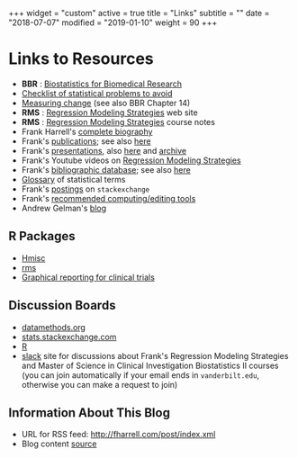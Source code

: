 +++
widget = "custom"
active = true
title = "Links"
subtitle = ""
date = "2018-07-07"
modified = "2019-01-10"
weight = 90
+++
# Links to Resources

-   **BBR** : [Biostatistics for Biomedical Research](http://hbiostat.org/doc/bbr.pdf)             
-   [Checklist of statistical problems to avoid](http://biostat.mc.vanderbilt.edu/ManuscriptChecklist)
-   [Measuring change](http://biostat.mc.vanderbilt.edu/MeasureChange) (see also BBR Chapter 14)
-   **RMS** : [Regression Modeling Strategies](http://biostat.mc.vanderbilt.edu/rms) web site
-   **RMS** : [Regression Modeling Strategies](http://hbiostat.org/doc/rms.pdf) course notes          
-   Frank Harrell's [complete biography](http://biostat.mc.vanderbilt.edu/FrankHarrell)
-   Frank's [publications](https://www.zotero.org/groups/feh/items/q/Harrell); see also [here](http://citeulike.org/user/harrelfe/author/Harrell)
-   Frank's [presentations](http://fharrell.com/#talks), also [here](http://hbiostat.org/talks) and [archive](http://biostat.mc.vanderbilt.edu/FHHandouts)
-   Frank's Youtube videos on [Regression Modeling
    Strategies](https://www.youtube.com/channel/UC2qvW5vuAZm91-KIV4Y83MQ)
-   Frank's [bibliographic database](https://www.zotero.org/groups/feh/items); see also [here](http://www.citeulike.org/user/harrelfe)
-   [Glossary](http://hbiostat.org/doc/glossary.pdf) of statistical terms
-   Frank's [postings](http://stats.stackexchange.com/users/4253) on
    `stackexchange`
-   Frank's [recommended computing/editing tools](http://biostat.mc.vanderbilt.edu/FHTools)
-   Andrew Gelman's [blog](http://andrewgelman.com/)

## R Packages
-   [Hmisc](http://biostat.mc.vanderbilt.edu/Hmisc)
-   [rms](http://biostat.mc.vanderbilt.edu/Rrms)
-   [Graphical reporting for clinical trials](http://biostat.mc.vanderbilt.edu/RCTGraphics)

## Discussion Boards

-   [datamethods.org](http://datamethods.org)
-   [stats.stackexchange.com](http://stats.stackexchange.com/)
-   [R](http://stackoverflow.com/questions/tagged/r)
-   [slack](http://vbiostatcourse.slack.com/) site for discussions about
    Frank's Regression Modeling Strategies and Master of Science in
    Clinical Investigation Biostatistics II courses (you can join
    automatically if your email ends in `vanderbilt.edu`,
    otherwise you can make a request to join)

## Information About This Blog

-   URL for RSS feed: http://fharrell.com/post/index.xml
-   Blog content [source](https://github.com/harrelfe/blogdown)
